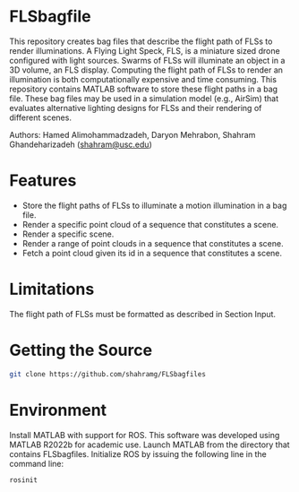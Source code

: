 # FLSbagfile
This repository creates bag files that describe the flight path of FLSs to render illuminations.  A Flying Light Speck, FLS, is a miniature sized drone configured with light sources.  Swarms of FLSs will illuminate an object in a 3D volume, an FLS display.  Computing the flight path of FLSs to render an illumination is both computationally expensive and time consuming.  This repository contains MATLAB software to store these flight paths in a bag file.  These bag files may be used in a simulation model (e.g., AirSim) that evaluates alternative lighting designs for FLSs and their rendering of different scenes.

Authors:  Hamed Alimohammadzadeh, Daryon Mehrabon, Shahram Ghandeharizadeh (shahram@usc.edu)

# Features

  * Store the flight paths of FLSs to illuminate a motion illumination in a bag file. 
  * Render a specific point cloud of a sequence that constitutes a scene. 
  * Render a specific scene.
  * Render a range of point clouds in a sequence that constitutes a scene.
  * Fetch a point cloud given its id in a sequence that constitutes a scene.

# Limitations
The flight path of FLSs must be formatted as described in Section Input.

# Getting the Source
```bash
git clone https://github.com/shahramg/FLSbagfiles
```

# Environment
Install MATLAB with support for ROS.  This software was developed using MATLAB R2022b for academic use. 
Launch MATLAB from the directory that contains FLSbagfiles.
Initialize ROS by issuing the following line in the command line:
```bash
rosinit
```

